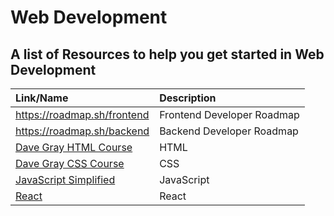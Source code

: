 # Web Development

## A list of Resources to help you get started in Web Development

| Link/Name                                      | Description                           |
|:----------------------------------------------|:-------------------------------------|
|https://roadmap.sh/frontend |Frontend Developer Roadmap|
|https://roadmap.sh/backend |Backend Developer Roadmap|
|[Dave Gray HTML Course](https://www.youtube.com/watch?v=mJgBOIoGihA) |HTML|
|[Dave Gray CSS Course](https://www.youtube.com/watch?v=n4R2E7O-Ngo&t=15s) |CSS|
|[JavaScript Simplified](https://drive.google.com/drive/folders/1x42NuEI8LE8I2TeV02-tp1FpDrl-kTIx?usp=share_link) |JavaScript|
|[React](https://github.com/EssaAhmd/Explore-and-Grow/tree/main/Skills%20Development/React) |React|

